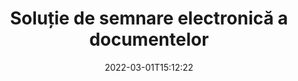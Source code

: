 ---
############################# Static ############################
layout: "product"
date: 2022-03-01T15:12:22
draft: false
#operation: 
#signaturetype: 
#fileformat: 
#productName: Java
lang: ro
#productCode: java
#otherformats: 
#breadcrumb: Put  signature on  for Java
product: "Signature"
product_tag: "signature"

############################# Head ############################
head_title: "C# .NET, Java, Node.js Digital Signature Apps"
head_description: "Integrați semnăturile electronice în aplicațiile .NET, Java sau Node.js cu GroupDocs.Signature. Semnează formate populare de documente de afaceri."

############################# Header ############################
title: "Soluție de semnare electronică a documentelor"
description: "Semnează documente și imagini digitale pe orice platformă folosind API-urile noastre flexibile și soluțiile bazate pe aplicații pentru programatori și utilizatori finali."

############################# APIs ###############################
apis:
  enable: true

  api:
    # api loop
    - title: "API-urile GroupDocs.Signature High Code includ"
      link: "/signature/"
      label: "Vedeți toate API-urile High Code"
      api_product:
        # api_product loop
        - link: "/signature/net/"
          img_alt: "GroupDocs.Signature for .NET"
          image: "/border/groupdocs-signature-net.svg"
          product: "GroupDocs.Signature for"
          platform: ".NET"
          content: "API nativ .NET pentru a adăuga, căuta și verifica cele mai populare tipuri de semnături digitale în Microsoft Office, PDF, imagini și diverse alte formate în aplicațiile .NET."

        # api_product loop
        - link: "/signature/java/"
          img_alt: "GroupDocs.Signature for Java"
          image: "/border/groupdocs-signature-java.svg"
          product: "GroupDocs.Signature for"
          platform: "Java"
          content: "Permiteți aplicațiilor Java cu capabilități eSignature pentru a semna digital o gamă largă de documente și imagini pe orice sistem de operare cu JDK instalat."

        # api_product loop
        - link: "/signature/nodejs-java/"
          img_alt: "GroupDocs.Signature for Node.js via Java"
          image: "/border/groupdocs-signature-nodejs-java.svg"
          product: "GroupDocs.Signature for"
          platform: "Node.js"
          content: "Soluția noastră Node.js extinde aplicațiile dvs. de afaceri cu semnătură digitală. Pune cu ușurință semnături electronice pe documente și formate de imagine populare."

    # api loop
    - title: "API-urile GroupDocs.Signature Low Code includ"
      link: "https://products.groupdocs.cloud/signature"
      label: "Vedeți toate API-urile Low Code"
      api_product:
        # api_product loop
        - link: "https://products.groupdocs.cloud/signature/curl"
          img_alt: "GroupDocs.Signature Cloud for cURL"
          image: "https://www.groupdocs.cloud/templates/groupdocscloud/images/sdk/272x272/groupdocs_signature-for-curl.png"
          product: "GroupDocs.Signature"
          platform: "Cloud for cURL"
          content: "Lucrați cu cURL RESTful document signature API pentru a adăuga și a manipula diferite tipuri de semnături în toate formatele de document populare, inclusiv PDF, Word, Excel și imagini."

        # api_product loop
        - link: "https://products.groupdocs.cloud/signature/net"
          img_alt: "GroupDocs.Signature Cloud SDK for .NET"
          image: "https://www.groupdocs.cloud/templates/groupdocscloud/images/sdk/272x272/groupdocs_signature-for-net.png"
          product: "GroupDocs.Signature"
          platform: "Cloud SDK for .NET"
          content: "Utilizați cu ușurință API-ul RESTful de semnătură electronică cu .NET SDK pentru a gestiona semnătura digitală într-un număr de formate de document în cadrul aplicațiilor .NET."

        # api_product loop
        - link: "https://products.groupdocs.cloud/signature/java"
          img_alt: "GroupDocs.Signature Cloud SDK for Java"
          image: "https://www.groupdocs.cloud/templates/groupdocscloud/images/sdk/272x272/groupdocs_signature-for-java.png"
          product: "GroupDocs.Signature"
          platform: "Cloud SDK for Java"
          content: "Implementați funcții avansate de semnare a documentelor în aplicațiile dvs. java cu SDK-ul pentru semnătură de documente special conceput pentru Java."

    # api loop
    - title: "GroupDocs.Signature Aplicațiile fără cod includ"
      link: "https://products.groupdocs.app/signature"
      label: "Vizualizați toate aplicațiile fără cod"
      api_product:
        # api_product loop
        - link: "https://products.groupdocs.app/signature/total"
          img_alt: "GroupDocs.Signature Total"
          image: "https://www.aspose.cloud/templates/asposeapp/images/products/logo/aspose_signature-app.png"
          product: "GroupDocs.Signature"
          platform: "Total"
          content: "Semnează fișiere Microsoft Word, Excel, PowerPoint, Visio și PDF cu text, imagine, cod de bare sau cod QR."

        # api_product loop
        - link: "https://products.groupdocs.app/signature/docx"
          img_alt: "GroupDocs.Signature DOCX"
          image: "https://www.aspose.cloud/templates/groupdocsapp/images/products/logo/groupdocs_words-app.png"
          product: "GroupDocs.Signature"
          platform: "DOCX"
          content: "Semnează digital documentele Word online, direct din browser, gratuit."

        # api_product loop
        - link: "https://products.groupdocs.app/signature/pdf"
          img_alt: "GroupDocs.Signature PDF"
          image: "https://www.aspose.cloud/templates/groupdocsapp/images/products/logo/groupdocs_pdf-app.png"
          product: "GroupDocs.Signature"
          platform: "PDF"
          content: "E-Sign fișiere PDF folosind text, imagine sau cod de bare din orice browser web."

############################# Back to top ###############################
back_to_top:
  enable: true
---